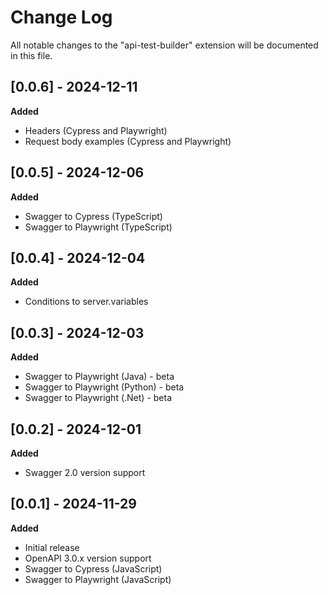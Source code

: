 # Change Log

All notable changes to the "api-test-builder" extension will be documented in this file.

## [0.0.6] - 2024-12-11

**Added**

- Headers (Cypress and Playwright)
- Request body examples (Cypress and Playwright)

## [0.0.5] - 2024-12-06

**Added**

- Swagger to Cypress (TypeScript)
- Swagger to Playwright (TypeScript)

## [0.0.4] - 2024-12-04

**Added**

- Conditions to server.variables

## [0.0.3] - 2024-12-03

**Added**

- Swagger to Playwright (Java) - beta
- Swagger to Playwright (Python) - beta
- Swagger to Playwright (.Net) - beta

## [0.0.2] - 2024-12-01

**Added**

- Swagger 2.0 version support

## [0.0.1] - 2024-11-29

**Added**

- Initial release
- OpenAPI 3.0.x version support
- Swagger to Cypress (JavaScript)
- Swagger to Playwright (JavaScript)
